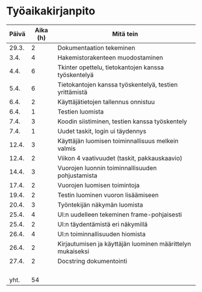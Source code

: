 # Työaikakirjanpito
| Päivä         | Aika (h)      | Mitä tein                                                  |
| ------------- |---------------|------------------------------------------------------------|
| 29.3.         | 2             | Dokumentaation tekeminen                                   |
| 3.4.          | 4             | Hakemistorakenteen muodostaminen                           |
| 4.4.          | 6             | Tkinter opettelu, tietokantojen kanssa työskentelyä        |
| 5.4.          | 6             | Tietokantojen kanssa työskentelyä, testien yrittämistä     |
| 6.4.          | 2             | Käyttäjätietojen tallennus onnistuu                        | 
| 6.4.          | 1             | Testien luomista                                           |
| 7.4.          | 3             | Koodin siistiminen, testien kanssa työskentely             |
| 7.4.          | 1             | Uudet taskit, login ui täydennys                           |
| 12.4.         | 3             | Käyttäjän luomisen toiminnallisuus melkein valmis          |
| 12.4.         | 2             | Viikon 4 vaativuudet (taskit, pakkauskaavio)               |
| 14.4.         | 3             | Vuorojen luonnin toiminnallisuuden pohjustamista           |
| 17.4.         | 2             | Vuorojen luomisen toimintoja                               |
| 19.4.         | 2             | Testin luominen vuoron lisäämiseen                         | 
| 20.4.         | 3             | Työntekijän näkymän luomista                               |
| 25.4.         | 4             | UI:n uudelleen tekeminen frame-pohjaisesti                 |
| 25.4.         | 2             | UI:n täydentämistä eri näkymillä                           |
| 26.4.         | 4             | UI:n toiminnallisuuden hiomista                            |
| 26.4.         | 2             | Kirjautumisen ja käyttäjän luominen määrittelyn mukaiseksi |
| 27.4.         | 2             | Docstring dokumentointi                                    |
|               |               |                                                            |
|               |               |                                                            |
|               |               |                                                            |
|               |               |                                                            | 
| yht.          | 54            |                                                            |